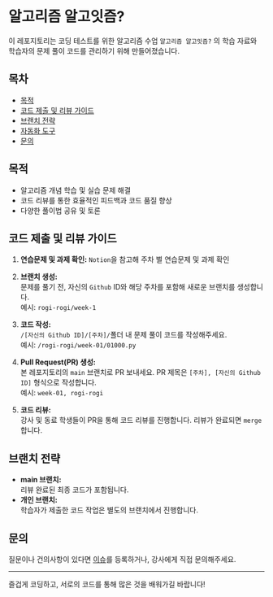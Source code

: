 # 알고리즘 알고잇즘?
이 레포지토리는 코딩 테스트를 위한 알고리즘 수업 `알고리즘 알고잇즘?` 의 학습 자료와 학습자의 문제 풀이 코드를 관리하기 위해 만들어졌습니다.

## 목차
- [목적](#목적)
- [코드 제출 및 리뷰 가이드](#코드-제출-및-리뷰-가이드)
- [브랜치 전략](#브랜치-전략)
- [자동화 도구](#자동화-도구)
- [문의](#문의)

## 목적
- 알고리즘 개념 학습 및 실습 문제 해결
- 코드 리뷰를 통한 효율적인 피드백과 코드 품질 향상
- 다양한 풀이법 공유 및 토론

## 코드 제출 및 리뷰 가이드
1. **연습문제 및 과제 확인:**
   `Notion`을 참고해 주차 별 연습문제 및 과제 확인

2. **브랜치 생성:**  
   문제를 풀기 전, 자신의 `Github` ID와 해당 주차를 포함해 새로운 브랜치를 생성합니다.  
   예시: `rogi-rogi/week-1`

3. **코드 작성:**  
   `/[자신의 Github ID]/[주차]/`폴더 내 문제 풀이 코드를 작성해주세요.  
   예시: `/rogi-rogi/week-01/01000.py`

4. **Pull Request(PR) 생성:**  
   본 레포지토리의 `main` 브랜치로 PR 보내세요. PR 제목은 `[주차], [자신의 Github ID]` 형식으로 작성합니다.  
   예시: `week-01, rogi-rogi`

5. **코드 리뷰:**  
   강사 및 동료 학생들이 PR을 통해 코드 리뷰를 진행합니다. 리뷰가 완료되면 `merge`합니다.

## 브랜치 전략
- **main 브랜치:**  
  리뷰 완료된 최종 코드가 포함됩니다.
- **개인 브랜치:**  
  학습자가 제출한 코드 작업은 별도의 브랜치에서 진행합니다.

## 문의
질문이나 건의사항이 있다면 [이슈](https://github.com/rogi-rogi/algorithm-class/issues)를 등록하거나, 강사에게 직접 문의해주세요.

---

즐겁게 코딩하고, 서로의 코드를 통해 많은 것을 배워가길 바랍니다!

